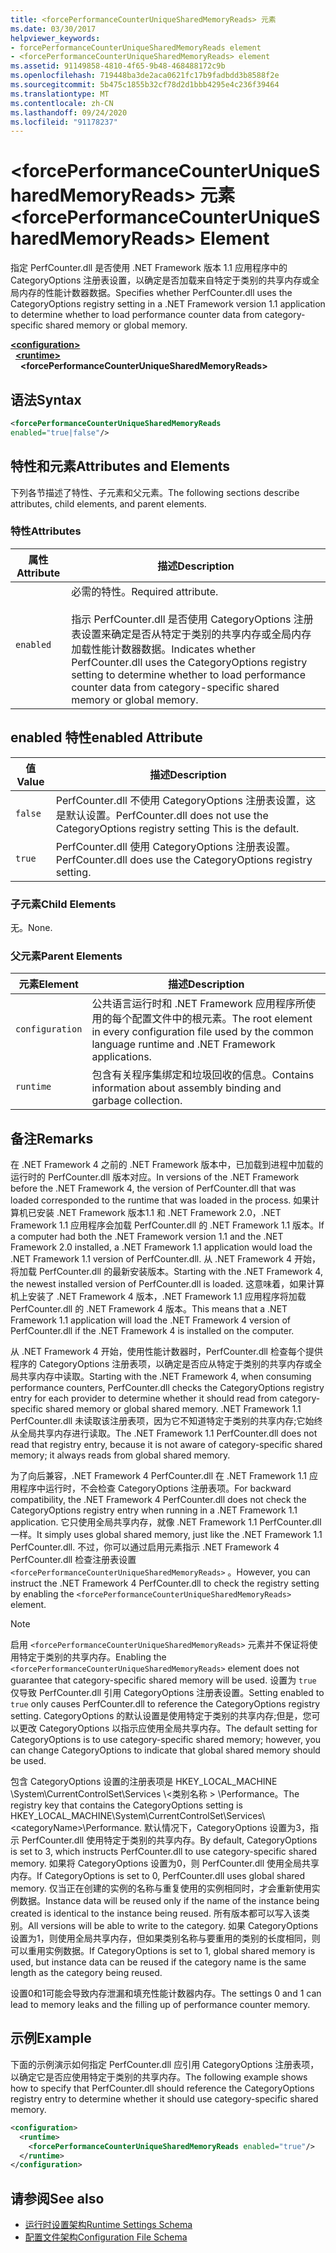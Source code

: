 ```yaml
---
title: <forcePerformanceCounterUniqueSharedMemoryReads> 元素
ms.date: 03/30/2017
helpviewer_keywords:
- forcePerformanceCounterUniqueSharedMemoryReads element
- <forcePerformanceCounterUniqueSharedMemoryReads> element
ms.assetid: 91149858-4810-4f65-9b48-468488172c9b
ms.openlocfilehash: 719448ba3de2aca0621fc17b9fadbdd3b8588f2e
ms.sourcegitcommit: 5b475c1855b32cf78d2d1bbb4295e4c236f39464
ms.translationtype: MT
ms.contentlocale: zh-CN
ms.lasthandoff: 09/24/2020
ms.locfileid: "91178237"
---
```

# <a name="forceperformancecounteruniquesharedmemoryreads-element"></a><span data-ttu-id="beab5-102">\<forcePerformanceCounterUniqueSharedMemoryReads> 元素</span><span class="sxs-lookup"><span data-stu-id="beab5-102">\<forcePerformanceCounterUniqueSharedMemoryReads> Element</span></span>

<span data-ttu-id="beab5-103">指定 PerfCounter.dll 是否使用 .NET Framework 版本 1.1 应用程序中的 CategoryOptions 注册表设置，以确定是否加载来自特定于类别的共享内存或全局内存的性能计数器数据。</span><span class="sxs-lookup"><span data-stu-id="beab5-103">Specifies whether PerfCounter.dll uses the CategoryOptions registry setting in a .NET Framework version 1.1 application to determine whether to load performance counter data from category-specific shared memory or global memory.</span></span>  
  
[**\<configuration>**](../configuration-element.md)\
&nbsp;&nbsp;[**\<runtime>**](runtime-element.md)\
&nbsp;&nbsp;&nbsp;&nbsp;**\<forcePerformanceCounterUniqueSharedMemoryReads>**  
  
## <a name="syntax"></a><span data-ttu-id="beab5-104">语法</span><span class="sxs-lookup"><span data-stu-id="beab5-104">Syntax</span></span>  
  
```xml  
<forcePerformanceCounterUniqueSharedMemoryReads
enabled="true|false"/>  
```  
  
## <a name="attributes-and-elements"></a><span data-ttu-id="beab5-105">特性和元素</span><span class="sxs-lookup"><span data-stu-id="beab5-105">Attributes and Elements</span></span>  

 <span data-ttu-id="beab5-106">下列各节描述了特性、子元素和父元素。</span><span class="sxs-lookup"><span data-stu-id="beab5-106">The following sections describe attributes, child elements, and parent elements.</span></span>  
  
### <a name="attributes"></a><span data-ttu-id="beab5-107">特性</span><span class="sxs-lookup"><span data-stu-id="beab5-107">Attributes</span></span>  
  
|<span data-ttu-id="beab5-108">属性</span><span class="sxs-lookup"><span data-stu-id="beab5-108">Attribute</span></span>|<span data-ttu-id="beab5-109">描述</span><span class="sxs-lookup"><span data-stu-id="beab5-109">Description</span></span>|  
|---------------|-----------------|  
|`enabled`|<span data-ttu-id="beab5-110">必需的特性。</span><span class="sxs-lookup"><span data-stu-id="beab5-110">Required attribute.</span></span><br /><br /> <span data-ttu-id="beab5-111">指示 PerfCounter.dll 是否使用 CategoryOptions 注册表设置来确定是否从特定于类别的共享内存或全局内存加载性能计数器数据。</span><span class="sxs-lookup"><span data-stu-id="beab5-111">Indicates whether PerfCounter.dll uses the CategoryOptions registry setting to determine whether to load performance counter data from category-specific shared memory or global memory.</span></span>|  
  
## <a name="enabled-attribute"></a><span data-ttu-id="beab5-112">enabled 特性</span><span class="sxs-lookup"><span data-stu-id="beab5-112">enabled Attribute</span></span>  
  
|<span data-ttu-id="beab5-113">值</span><span class="sxs-lookup"><span data-stu-id="beab5-113">Value</span></span>|<span data-ttu-id="beab5-114">描述</span><span class="sxs-lookup"><span data-stu-id="beab5-114">Description</span></span>|  
|-----------|-----------------|  
|`false`|<span data-ttu-id="beab5-115">PerfCounter.dll 不使用 CategoryOptions 注册表设置，这是默认设置。</span><span class="sxs-lookup"><span data-stu-id="beab5-115">PerfCounter.dll does not use the CategoryOptions registry setting This is the default.</span></span>|  
|`true`|<span data-ttu-id="beab5-116">PerfCounter.dll 使用 CategoryOptions 注册表设置。</span><span class="sxs-lookup"><span data-stu-id="beab5-116">PerfCounter.dll does use the CategoryOptions registry setting.</span></span>|  
  
### <a name="child-elements"></a><span data-ttu-id="beab5-117">子元素</span><span class="sxs-lookup"><span data-stu-id="beab5-117">Child Elements</span></span>  

 <span data-ttu-id="beab5-118">无。</span><span class="sxs-lookup"><span data-stu-id="beab5-118">None.</span></span>  
  
### <a name="parent-elements"></a><span data-ttu-id="beab5-119">父元素</span><span class="sxs-lookup"><span data-stu-id="beab5-119">Parent Elements</span></span>  
  
|<span data-ttu-id="beab5-120">元素</span><span class="sxs-lookup"><span data-stu-id="beab5-120">Element</span></span>|<span data-ttu-id="beab5-121">描述</span><span class="sxs-lookup"><span data-stu-id="beab5-121">Description</span></span>|  
|-------------|-----------------|  
|`configuration`|<span data-ttu-id="beab5-122">公共语言运行时和 .NET Framework 应用程序所使用的每个配置文件中的根元素。</span><span class="sxs-lookup"><span data-stu-id="beab5-122">The root element in every configuration file used by the common language runtime and .NET Framework applications.</span></span>|  
|`runtime`|<span data-ttu-id="beab5-123">包含有关程序集绑定和垃圾回收的信息。</span><span class="sxs-lookup"><span data-stu-id="beab5-123">Contains information about assembly binding and garbage collection.</span></span>|  
  
## <a name="remarks"></a><span data-ttu-id="beab5-124">备注</span><span class="sxs-lookup"><span data-stu-id="beab5-124">Remarks</span></span>  

 <span data-ttu-id="beab5-125">在 .NET Framework 4 之前的 .NET Framework 版本中，已加载到进程中加载的运行时的 PerfCounter.dll 版本对应。</span><span class="sxs-lookup"><span data-stu-id="beab5-125">In versions of the .NET Framework before the .NET Framework 4, the version of PerfCounter.dll that was loaded corresponded to the runtime that was loaded in the process.</span></span> <span data-ttu-id="beab5-126">如果计算机已安装 .NET Framework 版本1.1 和 .NET Framework 2.0，.NET Framework 1.1 应用程序会加载 PerfCounter.dll 的 .NET Framework 1.1 版本。</span><span class="sxs-lookup"><span data-stu-id="beab5-126">If a computer had both the .NET Framework version 1.1 and the .NET Framework 2.0 installed, a .NET Framework 1.1 application would load the .NET Framework 1.1 version of PerfCounter.dll.</span></span> <span data-ttu-id="beab5-127">从 .NET Framework 4 开始，将加载 PerfCounter.dll 的最新安装版本。</span><span class="sxs-lookup"><span data-stu-id="beab5-127">Starting with the .NET Framework 4, the newest installed version of PerfCounter.dll is loaded.</span></span> <span data-ttu-id="beab5-128">这意味着，如果计算机上安装了 .NET Framework 4 版本，.NET Framework 1.1 应用程序将加载 PerfCounter.dll 的 .NET Framework 4 版本。</span><span class="sxs-lookup"><span data-stu-id="beab5-128">This means that a .NET Framework 1.1 application will load the .NET Framework 4 version of PerfCounter.dll if the .NET Framework 4 is installed on the computer.</span></span>  
  
 <span data-ttu-id="beab5-129">从 .NET Framework 4 开始，使用性能计数器时，PerfCounter.dll 检查每个提供程序的 CategoryOptions 注册表项，以确定是否应从特定于类别的共享内存或全局共享内存中读取。</span><span class="sxs-lookup"><span data-stu-id="beab5-129">Starting with the .NET Framework 4, when consuming performance counters, PerfCounter.dll checks the CategoryOptions registry entry for each provider to determine whether it should read from category-specific shared memory or global shared memory.</span></span> <span data-ttu-id="beab5-130">.NET Framework 1.1 PerfCounter.dll 未读取该注册表项，因为它不知道特定于类别的共享内存;它始终从全局共享内存进行读取。</span><span class="sxs-lookup"><span data-stu-id="beab5-130">The .NET Framework 1.1 PerfCounter.dll does not read that registry entry, because it is not aware of category-specific shared memory; it always reads from global shared memory.</span></span>  
  
 <span data-ttu-id="beab5-131">为了向后兼容，.NET Framework 4 PerfCounter.dll 在 .NET Framework 1.1 应用程序中运行时，不会检查 CategoryOptions 注册表项。</span><span class="sxs-lookup"><span data-stu-id="beab5-131">For backward compatibility, the .NET Framework 4 PerfCounter.dll does not check the CategoryOptions registry entry when running in a .NET Framework 1.1 application.</span></span> <span data-ttu-id="beab5-132">它只使用全局共享内存，就像 .NET Framework 1.1 PerfCounter.dll 一样。</span><span class="sxs-lookup"><span data-stu-id="beab5-132">It simply uses global shared memory, just like the .NET Framework 1.1 PerfCounter.dll.</span></span> <span data-ttu-id="beab5-133">不过，你可以通过启用元素指示 .NET Framework 4 PerfCounter.dll 检查注册表设置 `<forcePerformanceCounterUniqueSharedMemoryReads>` 。</span><span class="sxs-lookup"><span data-stu-id="beab5-133">However, you can instruct the .NET Framework 4 PerfCounter.dll to check the registry setting by enabling the `<forcePerformanceCounterUniqueSharedMemoryReads>` element.</span></span>  
  
> [!NOTE]
> <span data-ttu-id="beab5-134">启用 `<forcePerformanceCounterUniqueSharedMemoryReads>` 元素并不保证将使用特定于类别的共享内存。</span><span class="sxs-lookup"><span data-stu-id="beab5-134">Enabling the `<forcePerformanceCounterUniqueSharedMemoryReads>` element does not guarantee that category-specific shared memory will be used.</span></span> <span data-ttu-id="beab5-135">设置为 `true` 仅导致 PerfCounter.dll 引用 CategoryOptions 注册表设置。</span><span class="sxs-lookup"><span data-stu-id="beab5-135">Setting enabled to `true` only causes PerfCounter.dll to reference the CategoryOptions registry setting.</span></span> <span data-ttu-id="beab5-136">CategoryOptions 的默认设置是使用特定于类别的共享内存;但是，您可以更改 CategoryOptions 以指示应使用全局共享内存。</span><span class="sxs-lookup"><span data-stu-id="beab5-136">The default setting for CategoryOptions is to use category-specific shared memory; however, you can change CategoryOptions to indicate that global shared memory should be used.</span></span>  
  
 <span data-ttu-id="beab5-137">包含 CategoryOptions 设置的注册表项是 HKEY_LOCAL_MACHINE \System\CurrentControlSet\Services \\<类别名称 \> \Performance。</span><span class="sxs-lookup"><span data-stu-id="beab5-137">The registry key that contains the CategoryOptions setting is HKEY_LOCAL_MACHINE\System\CurrentControlSet\Services\\<categoryName\>\Performance.</span></span> <span data-ttu-id="beab5-138">默认情况下，CategoryOptions 设置为3，指示 PerfCounter.dll 使用特定于类别的共享内存。</span><span class="sxs-lookup"><span data-stu-id="beab5-138">By default, CategoryOptions is set to 3, which instructs PerfCounter.dll to use category-specific shared memory.</span></span> <span data-ttu-id="beab5-139">如果将 CategoryOptions 设置为0，则 PerfCounter.dll 使用全局共享内存。</span><span class="sxs-lookup"><span data-stu-id="beab5-139">If CategoryOptions is set to 0, PerfCounter.dll uses global shared memory.</span></span> <span data-ttu-id="beab5-140">仅当正在创建的实例的名称与重复使用的实例相同时，才会重新使用实例数据。</span><span class="sxs-lookup"><span data-stu-id="beab5-140">Instance data will be reused only if the name of the instance being created is identical to the instance being reused.</span></span> <span data-ttu-id="beab5-141">所有版本都可以写入该类别。</span><span class="sxs-lookup"><span data-stu-id="beab5-141">All versions will be able to write to the category.</span></span> <span data-ttu-id="beab5-142">如果 CategoryOptions 设置为1，则使用全局共享内存，但如果类别名称与要重用的类别的长度相同，则可以重用实例数据。</span><span class="sxs-lookup"><span data-stu-id="beab5-142">If CategoryOptions is set to 1, global shared memory is used, but instance data can be reused if the category name is the same length as the category being reused.</span></span>  
  
 <span data-ttu-id="beab5-143">设置0和1可能会导致内存泄漏和填充性能计数器内存。</span><span class="sxs-lookup"><span data-stu-id="beab5-143">The settings 0 and 1 can lead to memory leaks and the filling up of performance counter memory.</span></span>  
  
## <a name="example"></a><span data-ttu-id="beab5-144">示例</span><span class="sxs-lookup"><span data-stu-id="beab5-144">Example</span></span>  

 <span data-ttu-id="beab5-145">下面的示例演示如何指定 PerfCounter.dll 应引用 CategoryOptions 注册表项，以确定它是否应使用特定于类别的共享内存。</span><span class="sxs-lookup"><span data-stu-id="beab5-145">The following example shows how to specify that PerfCounter.dll should reference the CategoryOptions registry entry to determine whether it should use category-specific shared memory.</span></span>  
  
```xml  
<configuration>  
  <runtime>  
    <forcePerformanceCounterUniqueSharedMemoryReads enabled="true"/>  
  </runtime>  
</configuration>  
```  
  
## <a name="see-also"></a><span data-ttu-id="beab5-146">请参阅</span><span class="sxs-lookup"><span data-stu-id="beab5-146">See also</span></span>

- [<span data-ttu-id="beab5-147">运行时设置架构</span><span class="sxs-lookup"><span data-stu-id="beab5-147">Runtime Settings Schema</span></span>](index.md)
- [<span data-ttu-id="beab5-148">配置文件架构</span><span class="sxs-lookup"><span data-stu-id="beab5-148">Configuration File Schema</span></span>](../index.md)
